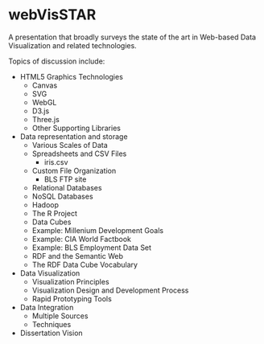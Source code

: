 webVisSTAR
==========

A presentation that broadly surveys the state of the art in Web-based Data Visualization and related technologies.

Topics of discussion include:

 * HTML5 Graphics Technologies
   * Canvas
   * SVG
   * WebGL
   * D3.js
   * Three.js
   * Other Supporting Libraries
 * Data representation and storage
   * Various Scales of Data
   * Spreadsheets and CSV Files
     * iris.csv
   * Custom File Organization
     * BLS FTP site
   * Relational Databases
   * NoSQL Databases
   * Hadoop
   * The R Project
   * Data Cubes
   * Example: Millenium Development Goals
   * Example: CIA World Factbook
   * Example: BLS Employment Data Set
   * RDF and the Semantic Web
   * The RDF Data Cube Vocabulary
 * Data Visualization
   * Visualization Principles
   * Visualization Design and Development Process
   * Rapid Prototyping Tools
 * Data Integration
   * Multiple Sources
   * Techniques
 * Dissertation Vision
